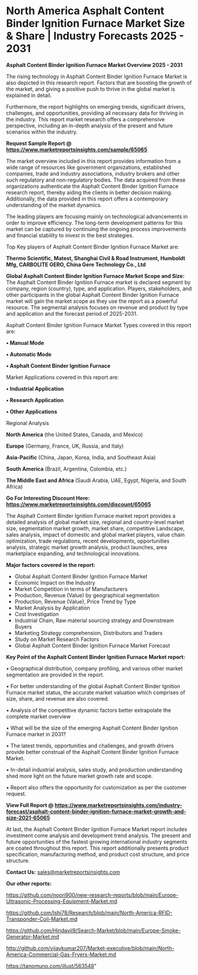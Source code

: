 # North America Asphalt Content Binder Ignition Furnace Market Size & Share | Industry Forecasts 2025 - 2031

<Strong> Asphalt Content Binder Ignition Furnace Market Overview 2025 - 2031</strong>

The rising technology in Asphalt Content Binder Ignition Furnace Market is also depicted in this research report. Factors that are boosting the growth of the market, and giving a positive push to thrive in the global market is explained in detail.

Furthermore, the report highlights on emerging trends, significant drivers, challenges, and opportunities, providing all necessary data for thriving in the industry. This report market research offers a comprehensive perspective, including an in-depth analysis of the present and future scenarios within the industry.

<strong>Request Sample Report @ <a href=https://www.marketreportsinsights.com/sample/65065>https://www.marketreportsinsights.com/sample/65065</a></strong>

The market overview included in this report provides information from a wide range of resources like government organizations, established companies, trade and industry associations, industry brokers and other such regulatory and non-regulatory bodies. The data acquired from these organizations authenticate the Asphalt Content Binder Ignition Furnace research report, thereby aiding the clients in better decision making. Additionally, the data provided in this report offers a contemporary understanding of the market dynamics.

The leading players are focusing mainly on technological advancements in order to improve efficiency. The long-term development patterns for this market can be captured by continuing the ongoing process improvements and financial stability to invest in the best strategies.

Top Key players of Asphalt Content Binder Ignition Furnace Market are:

<strong>Thermo Scientific, Matest, Shanghai Civil & Road Instrument, Humboldt Mfg, CARBOLITE GERO, China Gere Technology Co., Ltd</strong>

<strong><b>Global Asphalt Content Binder Ignition Furnace Market Scope and Size:</b></strong>
The Asphalt Content Binder Ignition Furnace market is declared segment by company, region (country), type, and application. Players, stakeholders, and other participants in the global Asphalt Content Binder Ignition Furnace market will gain the market scope as they use the report as a powerful resource. The segmental analysis focuses on revenue and product by type and application and the forecast period of 2025-2031.

Asphalt Content Binder Ignition Furnace Market Types covered in this report are:

<strong>• Manual Mode

• Automatic Mode

• Asphalt Content Binder Ignition Furnace</strong>

Market Applications covered in this report are:

<strong>• Industrial Application

• Research Application

• Other Applications</strong> 

Regional Analysis

<strong>North America</strong> (the United States, Canada, and Mexico)

<strong>Europe</strong> (Germany, France, UK, Russia, and Italy)

<strong>Asia-Pacific</strong> (China, Japan, Korea, India, and Southeast Asia)

<strong>South America</strong> (Brazil, Argentina, Colombia, etc.)

<strong>The Middle East and Africa</strong> (Saudi Arabia, UAE, Egypt, Nigeria, and South Africa)

<strong>Go For Interesting Discount Here: <a href=https://www.marketreportsinsights.com/discount/65065>https://www.marketreportsinsights.com/discount/65065</a></strong>

The Asphalt Content Binder Ignition Furnace market report provides a detailed analysis of global market size, regional and country-level market size, segmentation market growth, market share, competitive Landscape, sales analysis, impact of domestic and global market players, value chain optimization, trade regulations, recent developments, opportunities analysis, strategic market growth analysis, product launches, area marketplace expanding, and technological innovations.

<strong><b>Major factors covered in the report:</b></strong>
<ul>
  <li>Global Asphalt Content Binder Ignition Furnace Market </li>
  <li>Economic Impact on the Industry</li>
  <li>Market Competition in terms of Manufacturers</li>
  <li>Production, Revenue (Value) by geographical segmentation</li>
  <li>Production, Revenue (Value), Price Trend by Type</li>
  <li>Market Analysis by Application</li>
  <li>Cost Investigation</li>
  <li>Industrial Chain, Raw material sourcing strategy and Downstream Buyers</li>
  <li>Marketing Strategy comprehension, Distributors and Traders</li>
  <li>Study on Market Research Factors</li>
  <li>Global Asphalt Content Binder Ignition Furnace Market Forecast</li>
</ul>

<strong><b>Key Point of the Asphalt Content Binder Ignition Furnace Market report:</b></strong>

• Geographical distribution, company profiling, and various other market segmentation are provided in the report.

• For better understanding of the global Asphalt Content Binder Ignition Furnace market status, the accurate market valuation which comprises of size, share, and revenue are also covered.

• Analysis of the competitive dynamic factors better extrapolate the complete market overview

• What will be the size of the emerging Asphalt Content Binder Ignition Furnace market in 2031?

• The latest trends, opportunities and challenges, and growth drivers provide better construal of the Asphalt Content Binder Ignition Furnace Market.

• In-detail industrial analysis, sales study, and production understanding shed more light on the future market growth rate and scope.

• Report also offers the opportunity for customization as per the customer request.

<strong><b>View Full Report @ <a href=https://www.marketreportsinsights.com/industry-forecast/asphalt-content-binder-ignition-furnace-market-growth-and-size-2021-65065>https://www.marketreportsinsights.com/industry-forecast/asphalt-content-binder-ignition-furnace-market-growth-and-size-2021-65065</a></b></strong>


At last, the Asphalt Content Binder Ignition Furnace Market report includes investment come analysis and development trend analysis. The present and future opportunities of the fastest growing international industry segments are coated throughout this report. This report additionally presents product specification, manufacturing method, and product cost structure, and price structure.

<strong>Contact Us:</strong>
sales@marketreportsinsights.com

<strong>Our other reports:</strong>

<a href=https://github.com/noori900/new-research-reports/blob/main/Europe-Ultrasonic-Processing-Equipment-Market.md>https://github.com/noori900/new-research-reports/blob/main/Europe-Ultrasonic-Processing-Equipment-Market.md</a>

<a href=https://github.com/Ishi78/Research/blob/main/North-America-RFID-Transponder-Coil-Market.md>https://github.com/Ishi78/Research/blob/main/North-America-RFID-Transponder-Coil-Market.md</a>

<a href=https://github.com/Hindavii9/Search-Market/blob/main/Europe-Smoke-Generator-Market.md>https://github.com/Hindavii9/Search-Market/blob/main/Europe-Smoke-Generator-Market.md</a>

<a href=http://github.com/vijaykumar207/Market-executive/blob/main/North-America-Commercial-Gas-Fryers-Market.md>http://github.com/vijaykumar207/Market-executive/blob/main/North-America-Commercial-Gas-Fryers-Market.md</a>

<a href=https://tanomuno.com/illust/563548>https://tanomuno.com/illust/563548</a>"
